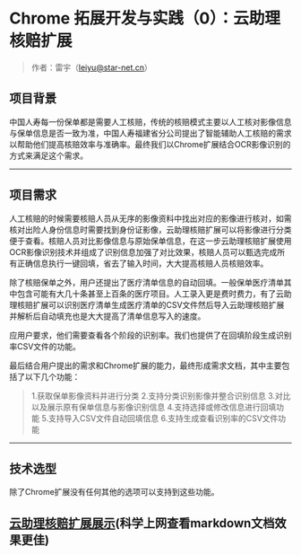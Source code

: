 # Chrome 拓展开发与实践（0）：云助理核赔扩展

>作者：雷宇（leiyu@star-net.cn）

## 项目背景

中国人寿每一份保单都是需要人工核赔，传统的核赔模式主要以人工核对影像信息与保单信息是否一致为准，中国人寿福建省分公司提出了智能辅助人工核赔的需求以帮助他们提高核赔效率与准确率。最终我们以Chrome扩展结合OCR影像识别的方式来满足这个需求。

-----------------------
## 项目需求

人工核赔的时候需要核赔人员从无序的影像资料中找出对应的影像进行核对，如需核对出险人身份信息时需要找到身份证影像，云助理核赔扩展可以将影像进行分类便于查看。核赔人员对比影像信息与原始保单信息，在这一步云助理核赔扩展使用OCR影像识别技术并组成了识别信息加强了对比效果，核赔人员可以甄选完成所有正确信息执行一键回填，省去了输入时间，大大提高核赔人员核赔效率。

除了核赔保单之外，用户还提出了医疗清单信息的自动回填。一般保单医疗清单其中包含可能有大几十条甚至上百条的医疗项目。人工录入更是费时费力，有了云助理核赔扩展可以识别医疗清单生成医疗清单的CSV文件然后导入云助理核赔扩展并解析后自动填充也是大大提高了清单信息写入的速度。

应用户要求，他们需要查看各个阶段的识别率。我们也提供了在回填阶段生成识别率CSV文件的功能。

最后结合用户提出的需求和Chrome扩展的能力，最终形成需求文档，其中主要包括了以下几个功能：

> 1.获取保单影像资料并进行分类
> 2.支持分类识别影像并整合识别信息
> 3.对比以及展示原有保单信息与影像识别信息
> 4.支持选择或修改信息进行回填功能
> 5.支持导入CSV文件自动回填信息
> 6.支持生成查看识别率的CSV文件功能

-------------------------
## 技术选型

除了Chrome扩展没有任何其他的选项可以支持到这些功能。


## [云助理核赔扩展展示](https://github.com/lemonly14/docs/blob/main/%E4%BA%BA%E5%AF%BFocr%E8%AF%86%E5%88%AB%E6%8F%92%E4%BB%B6%E4%BD%BF%E7%94%A8%E6%B5%81%E7%A8%8B/%E4%BA%BA%E5%AF%BFocr%E6%8F%92%E4%BB%B6%E4%BD%BF%E7%94%A8%E6%B5%81%E7%A8%8B.pdf)(科学上网查看markdown文档效果更佳)
